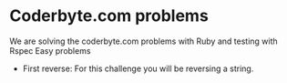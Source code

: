 Coderbyte.com problems
==============================================================
We are solving the coderbyte.com problems with Ruby and testing with Rspec
Easy problems
* First reverse: For this challenge you will be reversing a string.
